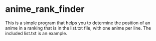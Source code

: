 # anime_rank_finder
This is a simple program that helps you to determine the position of an anime in a ranking that is in the list.txt file, with one anime per line.
The included list.txt is an example.
